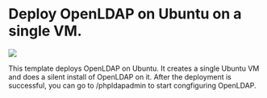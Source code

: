 # Deploy OpenLDAP on Ubuntu on a single VM.

<a href="https://portal.azure.com/#create/Microsoft.Template/uri/https%3A%2F%2Fraw.githubusercontent.com%2Fvinhub%2Fazure-quickstart-templates%2Fmaster%2Fopenldap-singlevm-ubuntu%2Fazuredeploy.json" target="_blank"><img src="http://azuredeploy.net/deploybutton.png"/></a>

This template deploys OpenLDAP on Ubuntu. It creates a single Ubuntu VM and does a silent install of OpenLDAP on it.  After the deployment is successful, you can go to /phpldapadmin to start congfiguring OpenLDAP.

